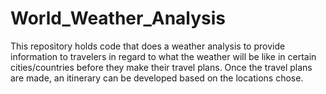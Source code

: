 # World_Weather_Analysis

This repository holds code that does a weather analysis to provide information to travelers in regard to what the weather will be like in certain cities/countries before they make their travel plans. Once the travel plans are made, an itinerary can be developed based on the locations chose.
